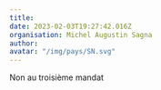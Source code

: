 ```yaml
---
title: 
date: 2023-02-03T19:27:42.016Z
organisation: Michel Augustin Sagna 
author: 
avatar: "/img/pays/SN.svg"
---
```


Non au troisième mandat 